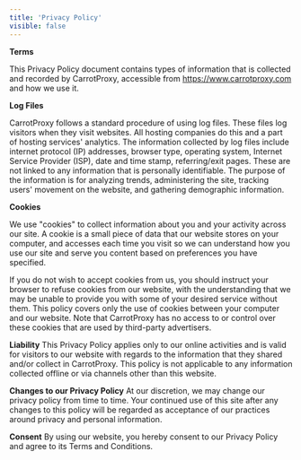 ```yaml
---
title: 'Privacy Policy'
visible: false
---
```


**Terms**

This Privacy Policy document contains types of information that is collected and recorded by CarrotProxy, accessible from https://www.carrotproxy.com and how we use it.

**Log Files**

CarrotProxy follows a standard procedure of using log files. These files log visitors when they visit websites. All hosting companies do this and a part of hosting services' analytics. The information collected by log files include internet protocol (IP) addresses, browser type, operating system, Internet Service Provider (ISP), date and time stamp, referring/exit pages. These are not linked to any information that is personally identifiable. The purpose of the information is for analyzing trends, administering the site, tracking users' movement on the website, and gathering demographic information.

**Cookies**

We use "cookies" to collect information about you and your activity across our site. A cookie is a small piece of data that our website stores on your computer, and accesses each time you visit so we can understand how you use our site and serve you content based on preferences you have specified.

If you do not wish to accept cookies from us, you should instruct your browser to refuse cookies from our website, with the understanding that we may be unable to provide you with some of your desired service without them. This policy covers only the use of cookies between your computer and our website. Note that CarrotProxy has no access to or control over these cookies that are used by third-party advertisers.

**Liability**
This Privacy Policy applies only to our online activities and is valid for visitors to our website with regards to the information that they shared and/or collect in CarrotProxy. This policy is not applicable to any information collected offline or via channels other than this website.

**Changes to our Privacy Policy**
At our discretion, we may change our privacy policy from time to time. Your continued use of this site after any changes to this policy will be regarded as acceptance of our practices around privacy and personal information.

**Consent**
By using our website, you hereby consent to our Privacy Policy and agree to its Terms and Conditions.